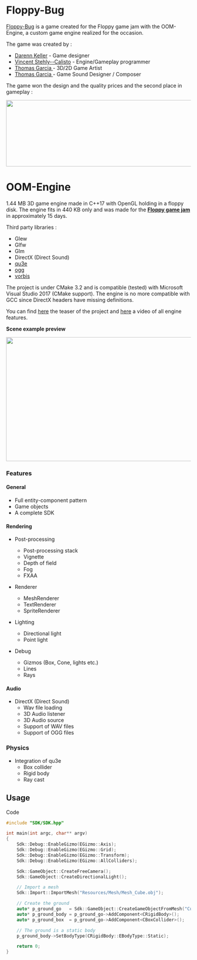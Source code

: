 # Floppy-Bug
<a href="https://aredhele.itch.io/floppy-bug">Floppy-Bug</a> is a game created for the Floppy game jam with the OOM-Engine, a custom game engine realized for the occasion.

The game was created by :
* <a href="https://darennkeller.wordpress.com/">Darenn Keller</a> - Game designer
* <a href="https://vincentcalisto.com/">Vincent Stehly--Calisto</a> - Engine/Gameplay programmer
* <a href="https://www.artstation.com/thomaslukegarcia"> Thomas Garcia </a> - 3D/2D Game Artist
* <a href="demeyaurelien.wixsite.com/aureliendemey"> Thomas Garcia </a> - Game Sound Designer / Composer

The game won the design and the quality prices and the second place in gameplay :

<p align="center">
  <img src="https://image.noelshack.com/fichiers/2018/34/1/1534761613-e1.png" width="729" height="181" />
</p>

# OOM-Engine
1.44 MB 3D game engine made in C++17 with OpenGL holding in a floppy disk. The engine fits in
440 KB only and was made for the <a href="https://itch.io/jam/floppyjam">**Floppy game jam**</a>
in approximately 15 days.

Third party libraries :
* Glew
* Glfw
* Glm
* DirectX (Direct Sound)
* <a href="https://github.com/RandyGaul/qu3e">qu3e</a>
* <a href="https://github.com/xiph/ogg">ogg</a>
* <a href="https://github.com/xiph/vorbis">vorbis</a>

The project is under CMake 3.2 and is compatible (tested) with Microsoft
Visual Studio 2017 (CMake support). The engine is no more compatible with GCC
since DirectX headers have missing definitions.

You can find <a href="https://www.youtube.com/watch?v=wQ5CTL_yWNIs">here</a> the teaser
of the project and <a href="https://www.youtube.com/watch?v=B6xjwc-0cTM">here</a> a video of all
engine features.

**Scene example preview**

<p align="center">
  <img src="https://zupimages.net/up/18/34/7r0q.gif" width="600" height="338" />
</p>

### Features

#### General
* Full entity-component pattern
* Game objects
* A complete SDK

#### Rendering
* Post-processing
    * Post-processing stack
    * Vignette
    * Depth of field
    * Fog
    * FXAA

* Renderer
    * MeshRenderer
    * TextRenderer
    * SpriteRenderer

* Lighting
    * Directional light
    * Point light

* Debug
    * Gizmos (Box, Cone, lights etc.)
    * Lines
    * Rays

#### Audio
* DirectX (Direct Sound)
    * Wav file loading
    * 3D Audio listener
    * 3D Audio source
    * Support of WAV files
    * Support of OGG files

### Physics
* Integration of qu3e
    * Box collider
    * Rigid body
    * Ray cast

## Usage

Code
```cpp
#include "SDK/SDK.hpp"

int main(int argc, char** argv)
{
    Sdk::Debug::EnableGizmo(EGizmo::Axis);
    Sdk::Debug::EnableGizmo(EGizmo::Grid);
    Sdk::Debug::EnableGizmo(EGizmo::Transform);
    Sdk::Debug::EnableGizmo(EGizmo::AllColliders);

    Sdk::GameObject::CreateFreeCamera();
    Sdk::GameObject::CreateDirectionalLight();

    // Import a mesh
    Sdk::Import::ImportMesh("Resources/Mesh/Mesh_Cube.obj");

    // Create the ground
    auto* p_ground_go   = Sdk::GameObject::CreateGameObjectFromMesh("Cube");
    auto* p_ground_body = p_ground_go->AddComponent<CRigidBody>();
    auto* p_ground_box  = p_ground_go->AddComponent<CBoxCollider>();

    // The ground is a static body
    p_ground_body->SetBodyType(CRigidBody::EBodyType::Static);

    return 0;
}
```